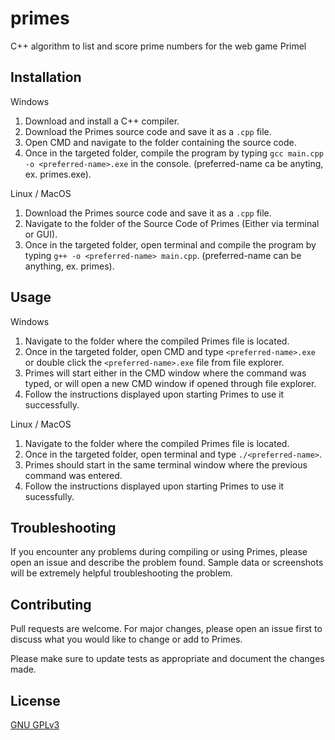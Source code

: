 # primes

C++ algorithm to list and score prime numbers for the web game Primel

## Installation

Windows

1. Download and install a C++ compiler.
2. Download the Primes source code and save it as a ```.cpp``` file.
3. Open CMD and navigate to the folder containing the source code.
4. Once in the targeted folder, compile the program by typing ```gcc main.cpp -o <preferred-name>.exe``` in the console. (preferred-name ca be anyting, ex. primes.exe).

Linux / MacOS

1. Download the Primes source code and save it as a ```.cpp``` file.
2. Navigate to the folder of the Source Code of Primes (Either via terminal or GUI).
3. Once in the targeted folder, open terminal and compile the program by typing ```g++ -o <preferred-name> main.cpp```. (preferred-name can be anything, ex. primes).

## Usage

Windows

1. Navigate to the folder where the compiled Primes file is located.
2. Once in the targeted folder, open CMD and type ```<preferred-name>.exe``` or double click the ```<preferred-name>.exe``` file from file explorer.
3. Primes will start either in the CMD window where the command was typed, or will open a new CMD window if opened through file explorer.
4. Follow the instructions displayed upon starting Primes to use it successfully.

Linux / MacOS

1. Navigate to the folder where the compiled Primes file is located.
2. Once in the targeted folder, open terminal and type ```./<preferred-name>```.
3. Primes should start in the same terminal window where the previous command was entered.
4. Follow the instructions displayed upon starting Primes to use it sucessfully.

## Troubleshooting

If you encounter any problems during compiling or using Primes, please open an issue and describe the problem found. Sample data or screenshots will be extremely helpful troubleshooting the problem.

## Contributing

Pull requests are welcome. For major changes, please open an issue first to discuss what you would like to change or add to Primes.

Please make sure to update tests as appropriate and document the changes made.

## License
[GNU GPLv3]()
